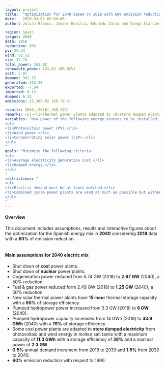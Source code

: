```yaml
---
layout: project
title:  "Optimization for 2040 based on 2018 with 60% emission reduction"
date:   2020-03-02 09:00:00
author: Julián Blanco, Javier Bonilla, Eduardo Zarza and Diego Alarcón

region: Spain
target: 2040
data: 2018
reduction: 60%
pv: 22.44
wind: 62.52
csp: 17.74
total_power: 161.92
renewable_power: 131.03 (80.92%)
cost: 5.07
demand: 301.15
generated: 315.28
exported: -7.94
imported: 0.13
dumped: 6.32
emissions: 25,305.92 (60.79 %)

results: 2040_(2018)_(60_%25)
remarks: <ul><li>Thermal power plants adapted to <b>store dumped electricity</b>.</li></ul>
variables: "New power of the following energy sources to be installed:
<ul>
<li>Photovoltaic power (PV).</li>
<li>Wind power.</li>
<li>Concentrating solar power (CSP).</li>
</ul>
"
goals: "Minimize the following criteria:
<ul>
<li>Average electricity generation cost.</li>
<li>Dumped energy.</li>
</ul>
"
restrictions: "
<ul>
<li>Electric demand must be at least matched.</li>
<li>Combined cycle power plants are used as much as possible but without exceeding the maximum allowed CO<sub>2</sub> emissions.</li>
</ul>
"
---
```

#### Overview
This document includes assumptions, results and interactive figures about the optimization for the Spanish energy mix in **2040** considering **2018** data with a **60%** of emission reduction.
<br>
<br>
#### Main assumptions for 2040 electric mix
- Shut down of **coal** power plants.
- Shut down of **nuclear** power plants.
- Cogeneration power reduced from 5.74 GW (2018) to **2.87 GW** (2040), a 50% reduction.
- Fuel & gas power reduced form 2.49 GW (2018) to **1.25 GW** (2040), a 50% reduction.
- New solar thermal power plants have **15-hour** thermal storage capacity with a **90%** of storage efficiency.
- Pumped hydropower power increased from 3.3 GW (2018) to **8 GW** (2040).
- Pumped hydropower capacity increased from 14 GWh (2018) to **33.9 GWh** (2040) with a **76%** of storage efficiency.
- Some coal power plants are adapted to **store dumped electricity** from photovoltaic and wind energy in molten salt tanks with a maximum capacity of **11.3 GWh** with a storage efficiency of **39%** and a nominal power of **2.3 GW**.
- **0.5%** annual demand increment from 2018 to 2030 and **1.5%** from 2030 to 2040.
- **60%** emission reduction with respect to 1990.
<br>
<br>
